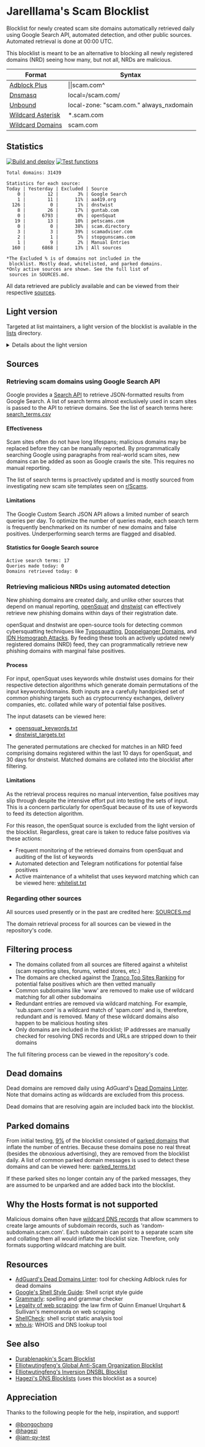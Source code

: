 # Jarelllama's Scam Blocklist

Blocklist for newly created scam site domains automatically retrieved daily using Google Search API, automated detection, and other public sources. Automated retrieval is done at 00:00 UTC.

This blocklist is meant to be an alternative to blocking all newly registered domains (NRD) seeing how many, but not all, NRDs are malicious.

| Format | Syntax |
| --- | --- |
| [Adblock Plus](https://raw.githubusercontent.com/jarelllama/Scam-Blocklist/main/lists/adblock/scams.txt) | \|\|scam.com^ |
| [Dnsmasq](https://raw.githubusercontent.com/jarelllama/Scam-Blocklist/main/lists/dnsmasq/scams.txt) | local=/scam.com/ |
| [Unbound](https://raw.githubusercontent.com/jarelllama/Scam-Blocklist/main/lists/unbound/scams.txt) | local-zone: "scam.com." always_nxdomain |
| [Wildcard Asterisk](https://raw.githubusercontent.com/jarelllama/Scam-Blocklist/main/lists/wildcard_asterisk/scams.txt) | \*.scam.com |
| [Wildcard Domains](https://raw.githubusercontent.com/jarelllama/Scam-Blocklist/main/lists/wildcard_domains/scams.txt) | scam.com |

## Statistics

[![Build and deploy](https://github.com/jarelllama/Scam-Blocklist/actions/workflows/build_deploy.yml/badge.svg)](https://github.com/jarelllama/Scam-Blocklist/actions/workflows/build_deploy.yml)
[![Test functions](https://github.com/jarelllama/Scam-Blocklist/actions/workflows/test_functions.yml/badge.svg)](https://github.com/jarelllama/Scam-Blocklist/actions/workflows/test_functions.yml)

``` text
Total domains: 31439

Statistics for each source:
Today | Yesterday | Excluded | Source
    0 |        12 |       3% | Google Search
    1 |        11 |      11% | aa419.org
  126 |         0 |       1% | dnstwist
    8 |        26 |      17% | guntab.com
    0 |      6793 |       0% | openSquat
   19 |        13 |      10% | petscams.com
    0 |         0 |      38% | scam.directory
    3 |         3 |      39% | scamadviser.com
    2 |         1 |       5% | stopgunscams.com
    1 |         9 |       2% | Manual Entries
  160 |      6868 |      13% | All sources

*The Excluded % is of domains not included in the
 blocklist. Mostly dead, whitelisted, and parked domains.
*Only active sources are shown. See the full list of
 sources in SOURCES.md.
```

All data retrieved are publicly available and can be viewed from their respective [sources](https://github.com/jarelllama/Scam-Blocklist/blob/main/SOURCES.md).

## Light version

Targeted at list maintainers, a light version of the blocklist is available in the [lists](https://github.com/jarelllama/Scam-Blocklist/tree/main/lists) directory.

<details>
<summary>Details about the light version</summary>
<ul>
<li>Intended for collated blocklists cautious about size</li>
<li>Does not use sources whose domains cannot be filtered by date added</li>
<li>Does not use sources that have an above average false positive rate</li?>
<li>Note that dead and parked domains that become alive/unparked are not added back into the blocklist (due to limitations in the way these domains are recorded)</li>
</ul>
Sources excluded from the light version are marked in SOURCES.md.
<br>
<br>
Total domains: 2086
</details>

## Sources

### Retrieving scam domains using Google Search API

Google provides a [Search API](https://developers.google.com/custom-search/v1/overview) to retrieve JSON-formatted results from Google Search. A list of search terms almost exclusively used in scam sites is passed to the API to retrieve domains. See the list of search terms here: [search_terms.csv](https://github.com/jarelllama/Scam-Blocklist/blob/main/config/search_terms.csv)

#### Effectiveness

Scam sites often do not have long lifespans; malicious domains may be replaced before they can be manually reported. By programmatically searching Google using paragraphs from real-world scam sites, new domains can be added as soon as Google crawls the site. This requires no manual reporting.

The list of search terms is proactively updated and is mostly sourced from investigating new scam site templates seen on [r/Scams](https://www.reddit.com/r/Scams/).

#### Limitations

The Google Custom Search JSON API allows a limited number of search queries per day. To optimize the number of queries made, each search term is frequently benchmarked on its number of new domains and false positives. Underperforming search terms are flagged and disabled.

#### Statistics for Google Search source

``` text
Active search terms: 17
Queries made today: 0
Domains retrieved today: 0
```

### Retrieving malicious NRDs using automated detection

New phishing domains are created daily, and unlike other sources that depend on manual reporting, [openSquat](https://github.com/atenreiro/opensquat) and [dnstwist](https://github.com/elceef/dnstwist) can effectively retrieve new phishing domains within days of their registration date.

openSquat and dnstwist are open-source tools for detecting common cybersquatting techniques like [Typosquatting](https://en.wikipedia.org/wiki/Typosquatting), [Doppelganger Domains](https://en.wikipedia.org/wiki/Doppelganger_domain), and [IDN Homograph Attacks](https://en.wikipedia.org/wiki/IDN_homograph_attack). By feeding these tools an actively updated newly registered domains (NRD) feed, they can programmatically retrieve new phishing domains with marginal false positives.

#### Process

For input, openSquat uses keywords while dnstwist uses domains for their respective detection algorithms which generate domain permutations of the input keywords/domains. Both inputs are a carefully handpicked set of common phishing targets such as cryptocurrency exchanges, delivery companies, etc. collated while wary of potential false positives.

The input datasets can be viewed here:

- [opensquat_keywords.txt](https://github.com/jarelllama/Scam-Blocklist/blob/main/config/opensquat_keywords.txt)
- [dnstwist_targets.txt](https://github.com/jarelllama/Scam-Blocklist/blob/main/config/dnstwist_targets.txt)

The generated permutations are checked for matches in an NRD feed comprising domains registered within the last 10 days for openSquat, and 30 days for dnstwist. Matched domains are collated into the blocklist after filtering.

#### Limitations

As the retrieval process requires no manual intervention, false positives may slip through despite the intensive effort put into testing the sets of input. This is a concern particularly for openSquat because of its use of keywords to feed its detection algorithm.

For this reason, the openSquat source is excluded from the light version of the blocklist. Regardless, great care is taken to reduce false positives via these actions:

- Frequent monitoring of the retrieved domains from openSquat and auditing of the list of keywords
- Automated detection and Telegram notifications for potential false positives
- Active maintenance of a whitelist that uses keyword matching which can be viewed here: [whitelist.txt](https://github.com/jarelllama/Scam-Blocklist/blob/main/config/whitelist.txt)

### Regarding other sources

All sources used presently or in the past are credited here: [SOURCES.md](https://github.com/jarelllama/Scam-Blocklist/blob/main/SOURCES.md)

The domain retrieval process for all sources can be viewed in the repository's code.

## Filtering process

- The domains collated from all sources are filtered against a whitelist (scam reporting sites, forums, vetted stores, etc.)
- The domains are checked against the [Tranco Top Sites Ranking](https://tranco-list.eu/) for potential false positives which are then vetted manually
- Common subdomains like 'www' are removed to make use of wildcard matching for all other subdomains
- Redundant entries are removed via wildcard matching. For example, 'sub.spam.com' is a wildcard match of 'spam.com' and is, therefore, redundant and is removed. Many of these wildcard domains also happen to be malicious hosting sites
- Only domains are included in the blocklist; IP addresses are manually checked for resolving DNS records and URLs are stripped down to their domains

The full filtering process can be viewed in the repository's code.

## Dead domains

Dead domains are removed daily using AdGuard's [Dead Domains Linter](https://github.com/AdguardTeam/DeadDomainsLinter). Note that domains acting as wildcards are excluded from this process.

Dead domains that are resolving again are included back into the blocklist.

## Parked domains

From initial testing, [9%](https://github.com/jarelllama/Scam-Blocklist/commit/84e682fea95866670dd99f5c98f350bc7377011a) of the blocklist consisted of [parked domains](https://www.godaddy.com/resources/ae/skills/parked-domain) that inflate the number of entries. Because these domains pose no real threat (besides the obnoxious advertising), they are removed from the blocklist daily. A list of common parked domain messages is used to detect these domains and can be viewed here: [parked_terms.txt](https://github.com/jarelllama/Scam-Blocklist/blob/main/config/parked_terms.txt)

If these parked sites no longer contain any of the parked messages, they are assumed to be unparked and are added back into the blocklist.

## Why the Hosts format is not supported

Malicious domains often have [wildcard DNS records](https://developers.cloudflare.com/dns/manage-dns-records/reference/wildcard-dns-records/) that allow scammers to create large amounts of subdomain records, such as 'random-subdomain.scam.com'. Each subdomain can point to a separate scam site and collating them all would inflate the blocklist size. Therefore, only formats supporting wildcard matching are built.

## Resources

- [AdGuard's Dead Domains Linter](https://github.com/AdguardTeam/DeadDomainsLinter): tool for checking Adblock rules for dead domains
- [Google's Shell Style Guide](https://google.github.io/styleguide/shellguide.html): Shell script style guide
- [Grammarly](https://grammarly.com/): spelling and grammar checker
- [Legality of web scraping](https://www.quinnemanuel.com/the-firm/publications/the-legal-landscape-of-web-scraping/): the law firm of Quinn Emanuel Urquhart & Sullivan's memoranda on web scraping
- [ShellCheck](https://github.com/koalaman/shellcheck): shell script static analysis tool
- [who.is](https://who.is/): WHOIS and DNS lookup tool

## See also

- [Durablenapkin's Scam Blocklist](https://github.com/durablenapkin/scamblocklist)
- [Elliotwutingfeng's Global Anti-Scam Organization Blocklist](https://github.com/elliotwutingfeng/GlobalAntiScamOrg-blocklist)
- [Elliotwutingfeng's Inversion DNSBL Blocklist](https://github.com/elliotwutingfeng/Inversion-DNSBL-Blocklists)
- [Hagezi's DNS Blocklists](https://github.com/hagezi/dns-blocklists) (uses this blocklist as a source)

## Appreciation

Thanks to the following people for the help, inspiration, and support!

- [@bongochong](https://github.com/bongochong)
- [@hagezi](https://github.com/hagezi)
- [@iam-py-test](https://github.com/iam-py-test)
